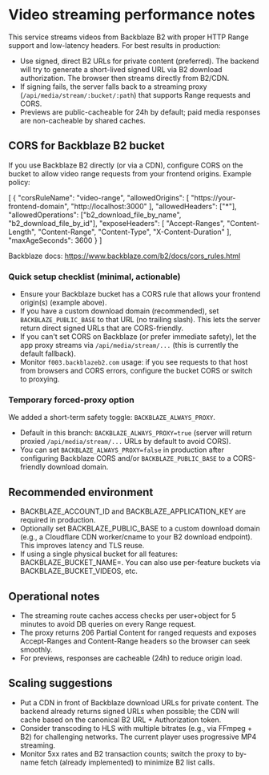 # Video streaming performance notes

This service streams videos from Backblaze B2 with proper HTTP Range support and low-latency headers. For best results in production:

- Use signed, direct B2 URLs for private content (preferred). The backend will try to generate a short-lived signed URL via B2 download authorization. The browser then streams directly from B2/CDN.
- If signing fails, the server falls back to a streaming proxy (`/api/media/stream/:bucket/:path`) that supports Range requests and CORS.
- Previews are public-cacheable for 24h by default; paid media responses are non-cacheable by shared caches.

## CORS for Backblaze B2 bucket

If you use Backblaze B2 directly (or via a CDN), configure CORS on the bucket to allow video range requests from your frontend origins. Example policy:

[
  {
    "corsRuleName": "video-range",
    "allowedOrigins": [
      "https://your-frontend-domain",
      "http://localhost:3000"
    ],
    "allowedHeaders": ["*"],
    "allowedOperations": ["b2_download_file_by_name", "b2_download_file_by_id"],
    "exposeHeaders": [
      "Accept-Ranges",
      "Content-Length",
      "Content-Range",
      "Content-Type",
      "X-Content-Duration"
    ],
    "maxAgeSeconds": 3600
  }
]

Backblaze docs: https://www.backblaze.com/b2/docs/cors_rules.html

### Quick setup checklist (minimal, actionable)

- Ensure your Backblaze bucket has a CORS rule that allows your frontend origin(s) (example above).
- If you have a custom download domain (recommended), set `BACKBLAZE_PUBLIC_BASE` to that URL (no trailing slash). This lets the server return direct signed URLs that are CORS-friendly.
- If you can't set CORS on Backblaze (or prefer immediate safety), let the app proxy streams via `/api/media/stream/...` (this is currently the default fallback).
- Monitor `f003.backblazeb2.com` usage: if you see requests to that host from browsers and CORS errors, configure the bucket CORS or switch to proxying.

### Temporary forced-proxy option

We added a short-term safety toggle: `BACKBLAZE_ALWAYS_PROXY`.
- Default in this branch: `BACKBLAZE_ALWAYS_PROXY=true` (server will return proxied `/api/media/stream/...` URLs by default to avoid CORS).
- You can set `BACKBLAZE_ALWAYS_PROXY=false` in production after configuring Backblaze CORS and/or `BACKBLAZE_PUBLIC_BASE` to a CORS-friendly download domain.


## Recommended environment

- BACKBLAZE_ACCOUNT_ID and BACKBLAZE_APPLICATION_KEY are required in production.
- Optionally set BACKBLAZE_PUBLIC_BASE to a custom download domain (e.g., a Cloudflare CDN worker/cname to your B2 download endpoint). This improves latency and TLS reuse.
- If using a single physical bucket for all features: BACKBLAZE_BUCKET_NAME=<your-bucket>. You can also use per-feature buckets via BACKBLAZE_BUCKET_VIDEOS, etc.

## Operational notes

- The streaming route caches access checks per user+object for 5 minutes to avoid DB queries on every Range request.
- The proxy returns 206 Partial Content for ranged requests and exposes Accept-Ranges and Content-Range headers so the browser can seek smoothly.
- For previews, responses are cacheable (24h) to reduce origin load.

## Scaling suggestions

- Put a CDN in front of Backblaze download URLs for private content. The backend already returns signed URLs when possible; the CDN will cache based on the canonical B2 URL + Authorization token.
- Consider transcoding to HLS with multiple bitrates (e.g., via FFmpeg + B2) for challenging networks. The current player uses progressive MP4 streaming.
- Monitor 5xx rates and B2 transaction counts; switch the proxy to by-name fetch (already implemented) to minimize B2 list calls.
